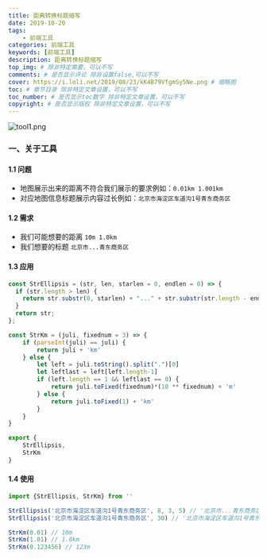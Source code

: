 ```yaml
---
title: 距离转换标题缩写
date: 2019-10-20
tags: 
    - 前端工具
categories: 前端工具
keywords: [前端工具]
description: 距离转换标题缩写
top_img: # 除非特定需要，可以不写
comments: # 是否显示评论 除非设置false,可以不写
cover: https://i.loli.net/2019/08/23/kK4B79VfgmSy5Ne.png # 缩略图
toc: # 章节目录 除非特定文章设置，可以不写
toc_number: # 是否显示toc数字 除非特定文章设置，可以不写
copyright: # 是否显示版权 除非特定文章设置，可以不写
---
```


![tool1.png](https://i.loli.net/2019/08/23/kK4B79VfgmSy5Ne.png)

### 一、关于工具
#### 1.1 问题
* 地图展示出来的距离不符合我们展示的要求例如：`0.01km 1.001km`
* 对应地图信息标题展示内容过长例如：`北京市海淀区车道沟1号青东商务区`
#### 1.2 需求
* 我们可能想要的距离 `10m 1.0km`
* 我们想要的标题 `北京市...青东商务区`
#### 1.3 应用
```js
const StrEllipsis = (str, len, starlen = 0, endlen = 0) => {
  if (str.length > len) {
    return str.substr(0, starlen) + "..." + str.substr(str.length - endlen, str.length);
  }
  return str;
};

const StrKm = (juli, fixednum = 3) => {
    if (parseInt(juli) == juli) {
        return juli + 'km'
    } else {
        let left = juli.toString().split(".")[0]
        let leftlast = left[left.length-1]
        if (left.length == 1 && leftlast == 0) {
            return juli.toFixed(fixednum)*(10 ** fixednum) + 'm'
        } else {
            return juli.toFixed(1) + 'km'
        }
    }
}

export {
    StrEllipsis,
    StrKm
}
```
#### 1.4 使用
```js
import {StrEllipsis, StrKm} from ''

StrEllipsis('北京市海淀区车道沟1号青东商务区', 8, 3, 5) // '北京市...青东商务区'
StrEllipsis('北京市海淀区车道沟1号青东商务区', 30) // '北京市海淀区车道沟1号青东商务区'

StrKm(0.01) // 10m
StrKm(1.01) // 1.0km
StrKm(0.123456) // 123m
```

<br>
<br>
<br>
<br>
<br>